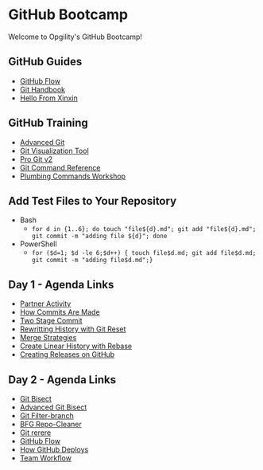 # GitHub Bootcamp
Welcome to Opgility's GitHub Bootcamp!

## GitHub Guides
* [GitHub Flow](https://guides.github.com/introduction/flow/)
* [Git Handbook](https://guides.github.com/introduction/git-handbook/)
* [Hello From Xinxin](http://bing.com/)

## GitHub Training
* [Advanced Git](https://github.com/githubtraining/advanced-git)
* [Git Visualization Tool](http://git-school.github.io/visualizing-git/)
* [Pro Git v2](https://git-scm.com/book/en/v2)
* [Git Command Reference](https://git-scm.com/docs)
* [Plumbing Commands Workshop](https://github.com/githubtraining/plumbing-workshop)

## Add Test Files to Your Repository
* Bash
    * `for d in {1..6}; do touch "file${d}.md"; git add "file${d}.md"; git commit -m "adding file ${d}"; done`
* PowerShell
    * `for ($d=1; $d -le 6;$d++) { touch file$d.md; git add file$d.md; git commit -m "adding file$d.md";}`

## Day 1 - Agenda Links 
* [Partner Activity](https://github.com/opsgilityschool/github-bootcamp/blob/master/Partner-Actvity.md)
* [How Commits Are Made](https://githubtraining.github.io/training-manual/GH4D/15_reverting_commits.html#how-commits-are-made)
* [Two Stage Commit](https://githubtraining.github.io/training-manual/GH4D/06_working_locally.html#the-two-stage-commit)
* [Rewritting History with Git Reset](https://githubtraining.github.io/training-manual/GH4D/20_rewriting_history_git_reset.html#rewriting-history-with-git-reset)
* [Merge Strategies](https://githubtraining.github.io/training-manual/GH4D/22_merge_strategies_rebase.html#understanding-git-merge-strategies)
* [Create Linear History with Rebase](https://githubtraining.github.io/training-manual/GH4D/22_merge_strategies_rebase.html#creating-a-linear-history)
* [Creating Releases on GitHub](https://help.github.com/articles/creating-releases/)

## Day 2 - Agenda Links 
* [Git Bisect](https://githubtraining.github.io/training-manual/GH4D/14_git_bisect.html#what-is-git-bisect)
* [Advanced Git Bisect](https://github.com/githubtraining/example-bisect)
* [Git Filter-branch](https://github.com/githubtraining/advanced-git/blob/master/cheat-sheets/7-git-filter-branch.md#git-filter-branch)
* [BFG Repo-Cleaner](https://rtyley.github.io/bfg-repo-cleaner/)
* [Git rerere](https://github.com/githubtraining/advanced-git/blob/master/cheat-sheets/5-git-rerere.md#git-rerere)
* [GitHub Flow](https://guides.github.com/introduction/flow/)
* [How GitHub Deploys](https://githubengineering.com/deploying-branches-to-github-com/)
* [Team Workflow](https://githubtraining.github.io/training-manual/GH4D/App_a_workflow_guide.html#discussion-guide-team-workflows)
